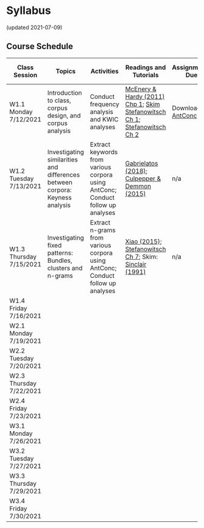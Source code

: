 # Syllabus
(updated 2021-07-09)

## Course Schedule

| Class Session | Topics | Activities | Readings and Tutorials | Assignments Due | After Class Tutorials |
|-----------------|----------------|----------------|----------------|----------------|----------------|
| W1.1 Monday 7/12/2021 | Introduction to class, corpus design, and corpus analysis | Conduct frequency analysis and KWIC analyses| [McEnery & Hardy (2011) Chp 1](https://github.com/kristopherkyle/Corpus-Methods-Intro-Y2021/raw/main/Readings/W1.1_McEnery%20and%20Hardie%20Chp%201.pdf); [Skim Stefanowitsch Ch 1](https://github.com/kristopherkyle/Corpus-Methods-Intro-Y2021/blob/main/Readings/W1.1%20Stefanowitsch%20Ch%201.pdf); [Stefanowitsch Ch 2](https://github.com/kristopherkyle/Corpus-Methods-Intro-Y2021/blob/main/Readings/W1.1%20Stefanowitsch%20Ch%202.pdf) | Download [AntConc](https://www.laurenceanthony.net/software/antconc/) | [AntConc Tutorials 1-5](https://www.youtube.com/playlist?list=PLiRIDpYmiC0Ta0-Hdvc1D7hG6dmiS_TZj)|
| W1.2 Tuesday 7/13/2021 | Investigating similarities and differences between corpora: Keyness analysis | Extract keywords from various corpora using AntConc; Conduct follow up analyses |[Gabrielatos (2018)](https://github.com/kristopherkyle/Corpus-Methods-Intro-Y2021/blob/main/Readings/W1.2%20Gabrielatos%20(2018).Keyness.preprint.pdf); [Culpepper & Demmon (2015)](https://github.com/kristopherkyle/Corpus-Methods-Intro-Y2021/blob/main/Readings/W1.2%20Culpepper%20%26%20Demmon%20(2015)%20the_cambridge_handbook_of_english_corpus_linguistics.pdf) | n/a | [AntConc Tutorials 9-10](https://www.youtube.com/playlist?list=PLiRIDpYmiC0Ta0-Hdvc1D7hG6dmiS_TZj)|
| W1.3 Thursday 7/15/2021 | Investigating fixed patterns: Bundles, clusters and n-grams | Extract n-grams from various corpora using AntConc; Conduct follow up analyses | [Xiao (2015)](https://github.com/kristopherkyle/Corpus-Methods-Intro-Y2021/blob/main/Readings/W1.3%20Xiao%20(2015)%20the_cambridge_handbook_of_english_corpus_linguistics.pdf); [Stefanowitsch Ch 7](https://github.com/kristopherkyle/Corpus-Methods-Intro-Y2021/blob/main/Readings/W1.3%20Stefanowitsch%20Ch%207.pdf); Skim: [Sinclair (1991)](https://github.com/kristopherkyle/Corpus-Methods-Intro-Y2021/raw/main/Readings/W1.3%20Supplemental%20Sinclair%201991%20Chp%208.pdf)| n/a | [AntConc Tutorials 6-8](https://www.youtube.com/playlist?list=PLiRIDpYmiC0Ta0-Hdvc1D7hG6dmiS_TZj) |
| W1.4 Friday 7/16/2021 | | | | | |
| W2.1 Monday 7/19/2021 | | | | | |
| W2.2 Tuesday 7/20/2021 | | | | | |
| W2.3 Thursday 7/22/2021 | | | | | |
| W2.4 Friday 7/23/2021 | | | | | |
| W3.1 Monday 7/26/2021 | | | | | |
| W3.2 Tuesday 7/27/2021 | | | | | |
| W3.3 Thursday 7/29/2021 | | | | | |
| W3.4 Friday 7/30/2021 | | | | | |
